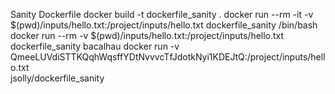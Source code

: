 Sanity Dockerfile
docker build -t dockerfile_sanity .
docker run --rm -it -v $(pwd)/inputs/hello.txt:/project/inputs/hello.txt dockerfile_sanity /bin/bash
docker run --rm -v $(pwd)/inputs/hello.txt:/project/inputs/hello.txt dockerfile_sanity
bacalhau docker run -v QmeeLUVdiSTTKQqhWqsffYDtNvvvcTfJdotkNyi1KDEJtQ:/project/inputs/hello.txt \
	jsolly/dockerfile_sanity
